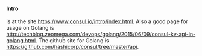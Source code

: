 #### Intro
is at the site https://www.consul.io/intro/index.html. 
Also a good page for usage on Golang is http://techblog.zeomega.com/devops/golang/2015/06/09/consul-kv-api-in-golang.html. The github site for Golang is https://github.com/hashicorp/consul/tree/master/api.
